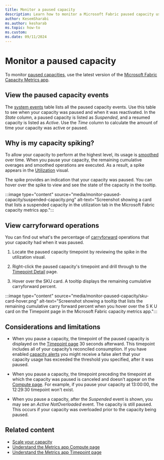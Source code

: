 ```yaml
---
title: Monitor a paused capacity
description: Learn how to monitor a Microsoft Fabric paused capacity using the Microsoft Fabric Capacity Metrics app.
author: KesemSharabi
ms.author: kesharab
ms.topic: how-to
ms.custom:
ms.date: 09/11/2024
---
```


# Monitor a paused capacity

To monitor [paused capacities](pause-resume.md), use the latest version of the [Microsoft Fabric Capacity Metrics app](metrics-app.md).

## View the paused capacity events

The [system events](metrics-app-compute-page.md#system-events) table lists all the paused capacity events. Use this table to see when your capacity was paused and when it was reactivated. In the *State* column, a paused capacity is listed as *Suspended*, and a resumed capacity is listed as *Active*. Use the *Time* column to calculate the amount of time your capacity was active or paused.

## Why is my capacity spiking?

To allow your capacity to perform at the highest level, its usage is [smoothed](throttling.md#balance-between-performance-and-reliability) over time. When you pause your capacity, the remaining cumulative overages and smoothed operations are executed. As a result, a spike appears in the [Utilization](metrics-app-compute-page.md#utilization) visual.

The spike provides an indication that your capacity was paused. You can hover over the spike to view and see the state of the capacity in the tooltip.

:::image type="content" source="media/monitor-paused-capacity/suspended-capacity.png" alt-text="Screenshot showing a card that lists a suspended capacity in the utilization tab in the Microsoft Fabric capacity metrics app.":::

## View carryforward operations

You can find out what's the percentage of [carryforward](throttling.md#carryforward-capacity-usage-reduction) operations that your capacity had when it was paused.

1. Locate the paused capacity timepoint by reviewing the spike in the utilization visual.

2. Right-click the paused capacity's timepoint and drill through to the [Timepoint Detail](metrics-app-timepoint-page.md) page.

3. Hover over the SKU card. A tooltip displays the remaining cumulative carryforward percent.

:::image type="content" source="media/monitor-paused-capacity/sku-card-hover.png" alt-text="Screenshot showing a tooltip that lists the remaining cumulative carry forward percent when you hover over the S K U card on the Timepoint page in the Microsoft Fabric capacity metrics app.":::

## Considerations and limitations

* When you pause a capacity, the timepoint of the paused capacity is displayed on the [Timepoint page](metrics-app-timepoint-page.md) 30 seconds afterward. This timepoint includes all of your capacity’s reconciled consumption. If you have enabled [capacity alerts](../admin/service-admin-premium-capacity-notifications.md) you might receive a false alert that your capacity usage has exceeded the threshold you specified, after it was paused.

* When you pause a capacity, the timepoint preceding the timepoint at which the capacity was paused is canceled and doesn't appear on the [Compute page](metrics-app-compute-page.md). For example, if you pause your capacity at 13:00:00, the 12:29:30 timepoint won't exist.
* When you pause a capacity, after the _Suspended_ event is shown, you may see an _Active NotOverloaded_ event. The capacity is still paused. This occurs if your capacity was overloaded prior to the capacity being paused.

## Related content

* [Scale your capacity](scale-capacity.md)
* [Understand the Metrics app Compute page](metrics-app-compute-page.md)
* [Understand the Metrics app Timepoint page](metrics-app-timepoint-page.md)
